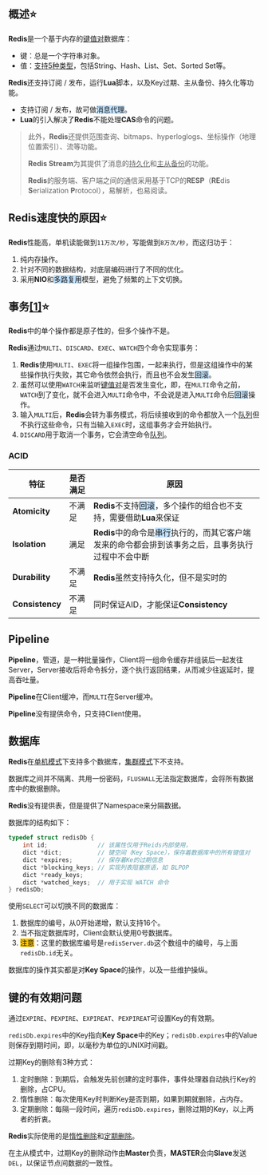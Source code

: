 ## 概述⭐

**Redis**是一个基于内存的<u>键值对</u>数据库：

- 键：总是一个字符串对象。
- 值：[支持5种类型](https://www.runoob.com/redis/redis-data-types.html)，包括String、Hash、List、Set、Sorted Set等。

**Redis**还支持订阅 / 发布，运行**Lua**脚本，以及Key过期、主从备份、持久化等功能。

- 支持订阅 / 发布，故可做<span style=background:#c2e2ff>消息代理</span>。
- **Lua**的引入解决了**Redis**不能处理**CAS**命令的问题。

> 此外，**Redis**还提供范围查询、bitmaps、hyperloglogs、坐标操作（地理位置索引）、流等功能。
>
> **Redis Stream**为其提供了消息的<u>持久化</u>和<u>主从备份</u>的功能。
>
> **Redis**的服务端、客户端之间的通信采用基于TCP的**RESP**（**RE**dis **S**erialization **P**rotocol），易解析，也易阅读。



## Redis速度快的原因⭐

**Redis**性能高，单机读能做到`11万次/秒`，写能做到`8万次/秒`，而这归功于：

1. 纯内存操作。
2. 针对不同的数据结构，对底层编码进行了不同的优化。
3. 采用**NIO**和<span style=background:#c2e2ff>多路复用</span>模型，避免了频繁的上下文切换。



## 事务[[1]](https://www.runoob.com/redis/redis-data-types.html)⭐

**Redis**中的单个操作都是原子性的，但多个操作不是。

**Redis**通过`MULTI`、`DISCARD`、`EXEC`、`WATCH`四个命令实现事务：

1. **Redis**使用`MULTI`、`EXEC`将一组操作包围，一起来执行，但是这组操作中的某些操作执行失败，其它命令依然会执行，而且也不会发生<span style=background:#c2e2ff>回滚</span>。
2. 虽然可以使用`WATCH`来监听<u>键值对</u>是否发生变化，即，在`MULTI`命令之前，`WATCH`到了变化，就不会进入`MULTI`命令中，不会说是进入`MULTI`命令后<span style=background:#c2e2ff>回滚</span>操作。
3. 输入`MULTI`后，**Redis**会转为事务模式，将后续接收到的命令都放入一个<u>队列</u>但不执行这些命令，只有当输入`EXEC`时，这组事务才会开始执行。
4. `DISCARD`用于取消一个事务，它会清空命令<u>队列</u>。

### ACID

| 特征            | 是否满足 | 原因                                                         |
| --------------- | -------- | ------------------------------------------------------------ |
| **Atomicity**   | 不满足   | **Redis**不支持<span style=background:#c2e2ff>回滚</span>，多个操作的组合也不支持，需要借助**Lua**来保证 |
| **Isolation**   | 满足     | **Redis**中的命令是<span style=background:#c2e2ff>串行</span>执行的，而其它客户端发来的命令都会排到该事务之后，且事务执行过程中不会中断 |
| **Durability**  | 不满足   | **Redis**虽然支持持久化，但不是实时的                      |
| **Consistency** | 不满足   | 同时保证AID，才能保证**Consistency**                       |



## Pipeline

**Pipeline**，管道，是一种批量操作，Client将一组命令缓存并组装后一起发往Server，Server接收后将命令拆分，逐个执行返回结果，从而减少往返延时，提高吞吐量。

**Pipeline**在Client缓冲，而`MULTI`在Server缓冲。

**Pipeline**没有提供命令，只支持Client使用。



## 数据库

**Redis**在<u>单机模式</u>下支持多个数据库，<u>集群模式</u>下不支持。

数据库之间并不隔离、共用一份密码，`FLUSHALL`无法指定数据库，会将所有数据库中的数据删除。

**Redis**没有提供表，但是提供了Namespace来分隔数据。

数据库的结构如下：

```c
typedef struct redisDb {
    int id; 			 // 该属性仅用于Reids内部使用，
    dict *dict; 		 // 键空间（Key Space），保存着数据库中的所有键值对
    dict *expires;       // 保存着Ke的过期信息
    dict *blocking_keys; // 实现列表阻塞原语，如 BLPOP
    dict *ready_keys;
    dict *watched_keys;  // 用于实现 WATCH 命令
} redisDb;
```

使用`SELECT`可以切换不同的数据库：

1. 数据库的编号，从0开始递增，默认支持16个。
2. 当不指定数据库时，Client会默认使用0号数据库。
3. <span style=background:#fdc200>注意</span>：这里的数据库编号是`redisServer.db`这个数组中的编号，与上面`redisDb.id`无关。

数据库的操作其实都是对**Key Space**的操作，以及一些维护操纵。



## 键的有效期问题

通过`EXPIRE`、`PEXPIRE`、`EXPIREAT`、`PEXPIREAT`可设置Key的有效期。

`redisDb.expires`中的Key指向**Key Space**中的Key；`redisDb.expires`中的Value则保存到期时间，即，以毫秒为单位的UNIX时间戳。

过期Key的删除有3种方式：

1. 定时删除：到期后，会触发先前创建的定时事件，事件处理器自动执行Key的删除，占CPU。
2. 惰性删除：每次使用Key时判断Key是否到期，如果到期就删除，占内存。
3. 定期删除：每隔一段时间，遍历`redisDb.expires`，删除过期的Key，以上两者的折衷。

**Redis**实际使用的是<u>惰性删除</u>和<u>定期删除</u>。

在主从模式中，过期Key的删除动作由**Master**负责，**MASTER**会向**Slave**发送`DEL`，以保证节点间数据的一致性。

